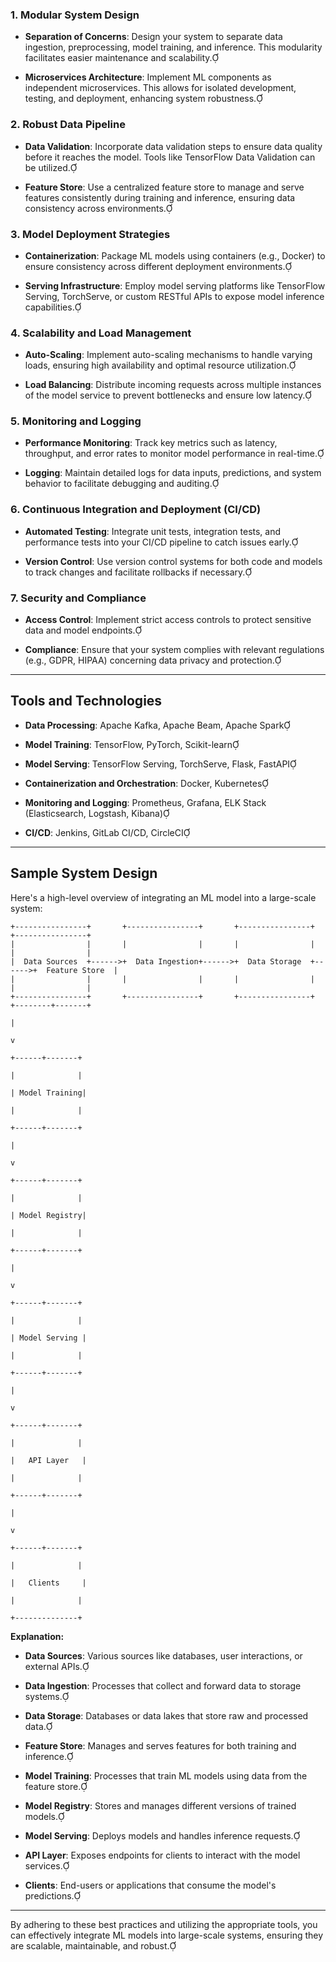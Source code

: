 
### 1. **Modular System Design**

- **Separation of Concerns**: Design your system to separate data ingestion, preprocessing, model training, and inference. This modularity facilitates easier maintenance and scalability.
    
- **Microservices Architecture**: Implement ML components as independent microservices. This allows for isolated development, testing, and deployment, enhancing system robustness.
    

### 2. **Robust Data Pipeline**

- **Data Validation**: Incorporate data validation steps to ensure data quality before it reaches the model. Tools like TensorFlow Data Validation can be utilized.
    
- **Feature Store**: Use a centralized feature store to manage and serve features consistently during training and inference, ensuring data consistency across environments.
    

### 3. **Model Deployment Strategies**

- **Containerization**: Package ML models using containers (e.g., Docker) to ensure consistency across different deployment environments.
    
- **Serving Infrastructure**: Employ model serving platforms like TensorFlow Serving, TorchServe, or custom RESTful APIs to expose model inference capabilities.
    

### 4. **Scalability and Load Management**

- **Auto-Scaling**: Implement auto-scaling mechanisms to handle varying loads, ensuring high availability and optimal resource utilization.
    
- **Load Balancing**: Distribute incoming requests across multiple instances of the model service to prevent bottlenecks and ensure low latency.
    

### 5. **Monitoring and Logging**

- **Performance Monitoring**: Track key metrics such as latency, throughput, and error rates to monitor model performance in real-time.
    
- **Logging**: Maintain detailed logs for data inputs, predictions, and system behavior to facilitate debugging and auditing.
    

### 6. **Continuous Integration and Deployment (CI/CD)**

- **Automated Testing**: Integrate unit tests, integration tests, and performance tests into your CI/CD pipeline to catch issues early.
    
- **Version Control**: Use version control systems for both code and models to track changes and facilitate rollbacks if necessary.
    

### 7. **Security and Compliance**

- **Access Control**: Implement strict access controls to protect sensitive data and model endpoints.
    
- **Compliance**: Ensure that your system complies with relevant regulations (e.g., GDPR, HIPAA) concerning data privacy and protection.
    

---

## Tools and Technologies

- **Data Processing**: Apache Kafka, Apache Beam, Apache Spark
    
- **Model Training**: TensorFlow, PyTorch, Scikit-learn
    
- **Model Serving**: TensorFlow Serving, TorchServe, Flask, FastAPI
    
- **Containerization and Orchestration**: Docker, Kubernetes
    
- **Monitoring and Logging**: Prometheus, Grafana, ELK Stack (Elasticsearch, Logstash, Kibana)
    
- **CI/CD**: Jenkins, GitLab CI/CD, CircleCI
    

---

## Sample System Design

Here's a high-level overview of integrating an ML model into a large-scale system:

```
+----------------+       +----------------+       +----------------+       +----------------+
|                |       |                |       |                |       |                |
|  Data Sources  +------>+  Data Ingestion+------>+  Data Storage  +------>+  Feature Store  |
|                |       |                |       |                |       |                |
+----------------+       +----------------+       +----------------+       +--------+-------+
                                                                                     |
                                                                                     v
                                                                              +------+-------+
                                                                              |              |
                                                                              | Model Training|
                                                                              |              |
                                                                              +------+-------+
                                                                                     |
                                                                                     v
                                                                              +------+-------+
                                                                              |              |
                                                                              | Model Registry|
                                                                              |              |
                                                                              +------+-------+
                                                                                     |
                                                                                     v
                                                                              +------+-------+
                                                                              |              |
                                                                              | Model Serving |
                                                                              |              |
                                                                              +------+-------+
                                                                                     |
                                                                                     v
                                                                              +------+-------+
                                                                              |              |
                                                                              |   API Layer   |
                                                                              |              |
                                                                              +------+-------+
                                                                                     |
                                                                                     v
                                                                              +------+-------+
                                                                              |              |
                                                                              |   Clients     |
                                                                              |              |
                                                                              +--------------+
```

**Explanation:**

- **Data Sources**: Various sources like databases, user interactions, or external APIs.
    
- **Data Ingestion**: Processes that collect and forward data to storage systems.
    
- **Data Storage**: Databases or data lakes that store raw and processed data.
    
- **Feature Store**: Manages and serves features for both training and inference.
    
- **Model Training**: Processes that train ML models using data from the feature store.
    
- **Model Registry**: Stores and manages different versions of trained models.
    
- **Model Serving**: Deploys models and handles inference requests.
    
- **API Layer**: Exposes endpoints for clients to interact with the model services.
    
- **Clients**: End-users or applications that consume the model's predictions.
    

---

By adhering to these best practices and utilizing the appropriate tools, you can effectively integrate ML models into large-scale systems, ensuring they are scalable, maintainable, and robust.